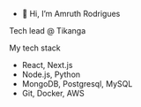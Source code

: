 - 👋 Hi, I’m Amruth Rodrigues

Tech lead @ Tikanga

My tech stack 
- React, Next.js
- Node.js, Python
- MongoDB, Postgresql, MySQL
- Git, Docker, AWS
